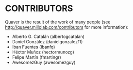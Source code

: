 CONTRIBUTORS
============

Quaver is the result of the work of many people (see http://quaver.millolab.com/contributors for more information):

* Alberto G. Catalán (albertogcatalan)
* Daniel González (danielgonzalez11)
* Iban Fuentes (ibanfq)
* Héctor Muñoz (hectormunozg)
* Felipe Martín (fmartingr)
* AwesomezGuy (awesomezguy)